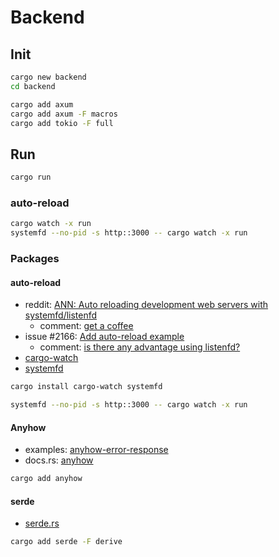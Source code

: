 # Backend

## Init

```bash
cargo new backend
cd backend
```

```bash
cargo add axum
cargo add axum -F macros
cargo add tokio -F full
```

## Run

```bash
cargo run
```

### auto-reload

```bash
cargo watch -x run
systemfd --no-pid -s http::3000 -- cargo watch -x run
```

### Packages

#### auto-reload

- reddit: [ANN: Auto reloading development web servers with systemfd/listenfd](https://www.reddit.com/r/rust/comments/8kpea2/ann_auto_reloading_development_web_servers_with/?utm_source=share&utm_medium=web3x&utm_name=web3xcss&utm_term=1&utm_content=share_button)
  - comment: [get a coffee](https://www.reddit.com/r/rust/comments/8kpea2/comment/dza85pe/?utm_source=share&utm_medium=web3x&utm_name=web3xcss&utm_term=1&utm_content=share_button)
- issue #2166: [Add auto-reload example](https://github.com/tokio-rs/axum/pull/2166)
  - comment: [is there any advantage using listenfd?](https://github.com/tokio-rs/axum/pull/2166#issuecomment-1912730893)
- [cargo-watch](https://github.com/watchexec/cargo-watch)
- [systemfd](https://github.com/mitsuhiko/systemfd)

```bash
cargo install cargo-watch systemfd
```

```bash
systemfd --no-pid -s http::3000 -- cargo watch -x run
```

#### Anyhow

- examples: [anyhow-error-response](https://github.com/tokio-rs/axum/blob/main/examples/anyhow-error-response/src/main.rs)
- docs.rs: [anyhow](https://docs.rs/anyhow/latest/anyhow/)

```bash
cargo add anyhow
```

#### serde

- [serde.rs](https://serde.rs/)

```bash
cargo add serde -F derive
```

